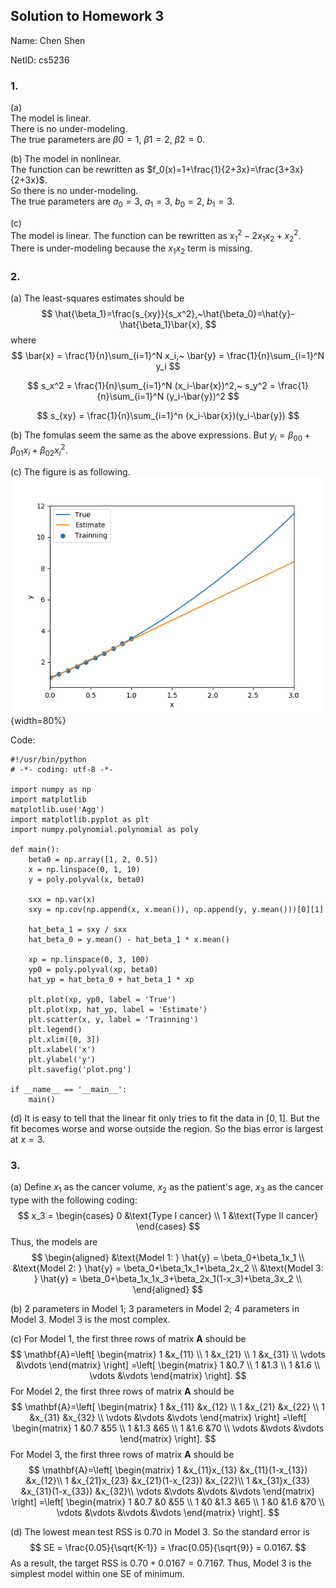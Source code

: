 ## Solution to Homework 3

Name: Chen Shen

NetID: cs5236

### 1.

(a)     
The model is linear.    
There is no under-modeling.     
The true parameters are $\beta0=1$, $\beta1=2$, $\beta2=0$. 

(b) 
The model in nonlinear.     
The function can be rewritten as $f_0(x)=1+\frac{1}{2+3x}=\frac{3+3x}{2+3x}$.       
So there is no under-modeling.      
The true parameters are $a_0=3$, $a_1=3$, $b_0=2$, $b_1=3$.

(c)     
The model is linear.
The function can be rewritten as $x_1^2-2x_1x_2+x_2^2$.       
There is under-modeling because the $x_1x_2$ term is missing.

### 2.

(a) The least-squares estimates should be   
$$
\hat{\beta_1}=\frac{s_{xy}}{s_x^2},~\hat{\beta_0}=\hat{y}-\hat{\beta_1}\bar{x},
$$
where
$$
\bar{x} = \frac{1}{n}\sum_{i=1}^N x_i,~
\bar{y} = \frac{1}{n}\sum_{i=1}^N y_i
$$

$$
s_x^2 = \frac{1}{n}\sum_{i=1}^N (x_i-\bar{x})^2,~
s_y^2 = \frac{1}{n}\sum_{i=1}^N (y_i-\bar{y})^2
$$

$$
s_{xy} = \frac{1}{n}\sum_{i=1}^n (x_i-\bar{x})(y_i-\bar{y})
$$

(b) The fomulas seem the same as the above expressions. But $y_i=\beta_{00}+\beta_{01}x_i+\beta_{02}x_i^2$.

(c) The figure is as following.       
![](plot.png){width=80%}

Code:
```{.python .numberLines}
#!/usr/bin/python
# -*- coding: utf-8 -*-

import numpy as np
import matplotlib
matplotlib.use('Agg')
import matplotlib.pyplot as plt
import numpy.polynomial.polynomial as poly

def main():
    beta0 = np.array([1, 2, 0.5])
    x = np.linspace(0, 1, 10)
    y = poly.polyval(x, beta0)

    sxx = np.var(x)
    sxy = np.cov(np.append(x, x.mean()), np.append(y, y.mean()))[0][1]

    hat_beta_1 = sxy / sxx
    hat_beta_0 = y.mean() - hat_beta_1 * x.mean()

    xp = np.linspace(0, 3, 100)
    yp0 = poly.polyval(xp, beta0)
    hat_yp = hat_beta_0 + hat_beta_1 * xp

    plt.plot(xp, yp0, label = 'True')
    plt.plot(xp, hat_yp, label = 'Estimate')
    plt.scatter(x, y, label = 'Trainning')
    plt.legend()
    plt.xlim([0, 3])
    plt.xlabel('x')
    plt.ylabel('y')
    plt.savefig('plot.png')

if __name__ == '__main__':
    main()
```

(d) It is easy to tell that the linear fit only tries to fit the data in $[0, 1]$. But the fit becomes worse and worse outside the region. So the bias error is largest at $x=3$.

### 3.

(a) Define $x_1$ as the cancer volume, $x_2$ as the patient's age, $x_3$ as the cancer type with the following coding:
$$
x_3 = 
\begin{cases}
0 &\text{Type I cancer} \\
1 &\text{Type II cancer}
\end{cases}
$$
Thus, the models are
$$
\begin{aligned}
&\text{Model 1: } \hat{y} = \beta_0+\beta_1x_1 \\
&\text{Model 2: } \hat{y} = \beta_0+\beta_1x_1+\beta_2x_2 \\
&\text{Model 3: } \hat{y} = \beta_0+\beta_1x_1x_3+\beta_2x_1(1-x_3)+\beta_3x_2 \\
\end{aligned}
$$

(b) 2 parameters in Model 1; 3 parameters in Model 2; 4 parameters in Model 3. Model 3 is the most complex.

(c) For Model 1, the first three rows of matrix $\mathbf{A}$ should be
$$
\mathbf{A}=\left[
\begin{matrix}
1 &x_{11} \\
1 &x_{21} \\
1 &x_{31} \\
\vdots &\vdots
\end{matrix} \right]
=\left[
\begin{matrix}
1 &0.7 \\
1 &1.3 \\
1 &1.6 \\
\vdots &\vdots
\end{matrix} \right].
$$
For Model 2, the first three rows of matrix $\mathbf{A}$ should be      
$$
\mathbf{A}=\left[
\begin{matrix}
1 &x_{11} &x_{12} \\
1 &x_{21} &x_{22} \\
1 &x_{31} &x_{32} \\
\vdots &\vdots &\vdots
\end{matrix} \right]
=\left[
\begin{matrix}
1 &0.7 &55 \\
1 &1.3 &65 \\
1 &1.6 &70 \\
\vdots &\vdots &\vdots
\end{matrix} \right].
$$
For Model 3, the first three rows of matrix $\mathbf{A}$ should be
$$
\mathbf{A}=\left[
\begin{matrix}
1 &x_{11}x_{13} &x_{11}(1-x_{13}) &x_{12}\\
1 &x_{21}x_{23} &x_{21}(1-x_{23}) &x_{22}\\
1 &x_{31}x_{33} &x_{31}(1-x_{33}) &x_{32}\\
\vdots &\vdots &\vdots &\vdots
\end{matrix} \right]
=\left[
\begin{matrix}
1 &0.7 &0 &55 \\
1 &0 &1.3 &65 \\
1 &0 &1.6 &70 \\
\vdots &\vdots &\vdots &\vdots
\end{matrix} \right].
$$

(d) The lowest mean test RSS is 0.70 in Model 3. So the standard error is
$$
SE = \frac{0.05}{\sqrt{K-1}} = \frac{0.05}{\sqrt{9}} = 0.0167.
$$
As a result, the target RSS is $0.70+0.0167=0.7167$. Thus, Model 3 is the simplest model within one SE of minimum.
